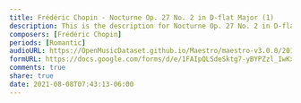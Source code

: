 ```yaml
---
title: Frédéric Chopin - Nocturne Op. 27 No. 2 in D-flat Major (1)
description: This is the description for Nocturne Op. 27 No. 2 in D-flat Major by Frédéric Chopin
composers: [Frédéric Chopin]
periods: [Romantic]
audioURL: https://OpenMusicDataset.github.io/Maestro/maestro-v3.0.0/2015/MIDI-Unprocessed_R1_D2-21-22_mid--AUDIO-from_mp3_22_R1_2015_wav--4.midi
formURL: https://docs.google.com/forms/d/e/1FAIpQLSdeSktg7-yBYPZzl_IwKx7Ou1orlP2WxiKZuuXDZhkJtYaEOQ/viewform
comments: true
share: true
date: 2021-08-08T07:43:13-06:00
---
```

